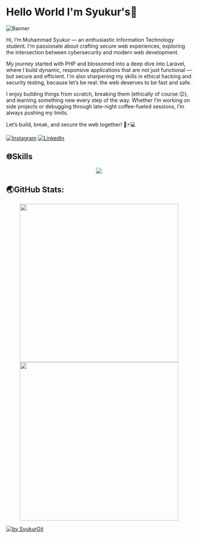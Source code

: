 # Hello World I'm Syukur's👋

![Banner](https://drive.google.com/uc?export=view&id=1leilSJuvLsuZ4EbGcrrv6OlEOOHFkEGq)

Hi, I’m Muhammad Syukur — an enthusiastic Information Technology student. I'm passionate about crafting secure web experiences, exploring the intersection between cybersecurity and modern web development.

My journey started with PHP and blossomed into a deep dive into Laravel, where I build dynamic, responsive applications that are not just functional — but secure and efficient. I'm also sharpening my skills in ethical hacking and security testing, because let’s be real: the web deserves to be fast and safe.

I enjoy building things from scratch, breaking them (ethically of course 😉), and learning something new every step of the way. Whether I’m working on side projects or debugging through late-night coffee-fueled sessions, I’m always pushing my limits.

Let’s build, break, and secure the web together! 🔐⚡💻

[![Instagram](https://img.shields.io/badge/Instagram-%23E4405F.svg?&style=for-the-badge&logo=instagram&logoColor=white)](https://instagram.com)
[![LinkedIn](https://img.shields.io/badge/LinkedIn-%230077B5.svg?&style=for-the-badge&logo=linkedin&logoColor=white)](https://www.linkedin.com)



## 🌐Skills

<p align="center">
  <a href="https://skillicons.dev">
    <img src="https://skillicons.dev/icons?i=kali,linux,js,html,css,laravel,py,php" />
  </a>
</p>


## 🌏GitHub Stats:
<p align="center">
  <img src="https://github-readme-stats.vercel.app/api?username=SyukurGit&theme=blue_navy&hide_border=false&include_all_commits=true&count_private=true" width="430" />
  <img src="https://nirzak-streak-stats.vercel.app/?user=SyukurGit&theme=blue_navy&hide_border=false" width="430" />
</p>


<div align="left">
  <a href="https://github.com/SyukurGit">
    <img src="https://github-readme-activity-graph.vercel.app/graph?username=SyukurGit&theme=github-compact&radius=16" height="auto" alt="by SyukurGit"/>
  </a>
</div>






